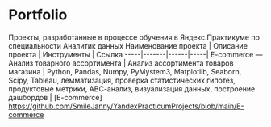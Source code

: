 # Portfolio
Проекты, разработанные в процессе обучения в Яндекс.Практикуме по специальности Аналитик данных
Наименование проекта | Описание проекта | Инструменты | Ссылка
-----|-------|------|-----|
E-commerce — Анализ товарного ассортимента | Анализ ассортимента товаров магазина | Python, Pandas, Numpy, PyMystem3, Matplotlib, Seaborn, Scipy, Tableau, лемматизация, проверка статистических гипотез, продуктовые метрики, АВС-анализ, визуализация данных, построение дашбордов | [E-commerce] https://github.com/SmileJanny/YandexPracticumProjects/blob/main/E-commerce
